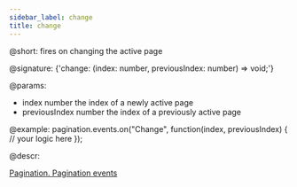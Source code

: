 ```yaml
---
sidebar_label: change
title: change
---          
```


@short: fires on changing the active page

@signature: {'change: (index: number, previousIndex: number) => void;'}

@params:
- index     number  the index of a newly active page
- previousIndex     number  the index of a previously active page


@example:
pagination.events.on("Change", function(index, previousIndex) {
  // your logic here
});



@descr:



[Pagination. Pagination events](https://snippet.dhtmlx.com/mlrtmj7p)
